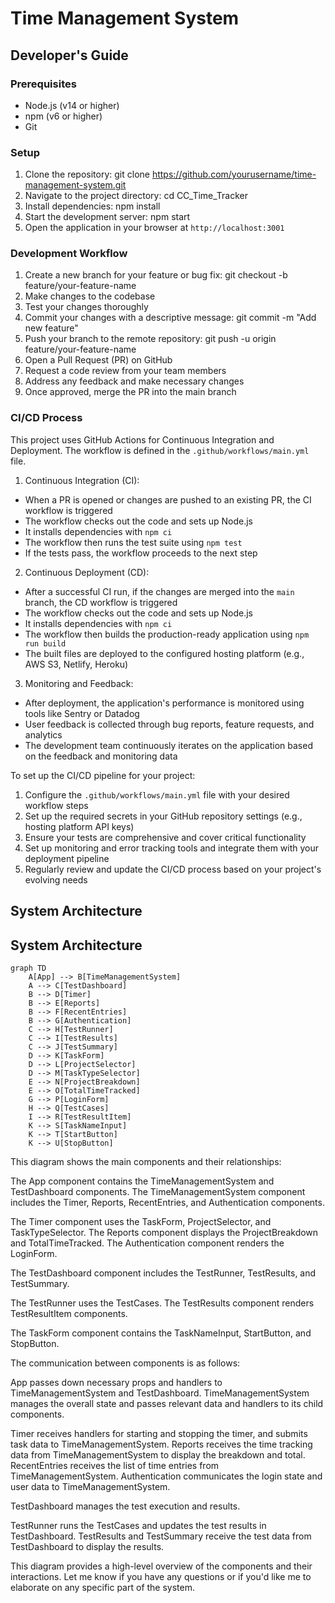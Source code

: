 # Time Management System

## Developer's Guide

### Prerequisites
- Node.js (v14 or higher)
- npm (v6 or higher)
- Git

### Setup
1. Clone the repository:
git clone https://github.com/yourusername/time-management-system.git
2. Navigate to the project directory: cd CC_Time_Tracker
3. Install dependencies: npm install
4. Start the development server: npm start
5. Open the application in your browser at `http://localhost:3001`

### Development Workflow
1. Create a new branch for your feature or bug fix: 
git checkout -b feature/your-feature-name
2. Make changes to the codebase
3. Test your changes thoroughly
4. Commit your changes with a descriptive message:
git commit -m "Add new feature"
5. Push your branch to the remote repository:
git push -u origin feature/your-feature-name
6. Open a Pull Request (PR) on GitHub
7. Request a code review from your team members
8. Address any feedback and make necessary changes
9. Once approved, merge the PR into the main branch

### CI/CD Process
This project uses GitHub Actions for Continuous Integration and Deployment. The workflow is defined in the `.github/workflows/main.yml` file.

1. Continuous Integration (CI):
- When a PR is opened or changes are pushed to an existing PR, the CI workflow is triggered
- The workflow checks out the code and sets up Node.js
- It installs dependencies with `npm ci`
- The workflow then runs the test suite using `npm test`
- If the tests pass, the workflow proceeds to the next step

2. Continuous Deployment (CD):
- After a successful CI run, if the changes are merged into the `main` branch, the CD workflow is triggered
- The workflow checks out the code and sets up Node.js
- It installs dependencies with `npm ci`
- The workflow then builds the production-ready application using `npm run build`
- The built files are deployed to the configured hosting platform (e.g., AWS S3, Netlify, Heroku)

3. Monitoring and Feedback:
- After deployment, the application's performance is monitored using tools like Sentry or Datadog
- User feedback is collected through bug reports, feature requests, and analytics
- The development team continuously iterates on the application based on the feedback and monitoring data

To set up the CI/CD pipeline for your project:
1. Configure the `.github/workflows/main.yml` file with your desired workflow steps
2. Set up the required secrets in your GitHub repository settings (e.g., hosting platform API keys)
3. Ensure your tests are comprehensive and cover critical functionality
4. Set up monitoring and error tracking tools and integrate them with your deployment pipeline
5. Regularly review and update the CI/CD process based on your project's evolving needs


## System Architecture

## System Architecture

```mermaid
graph TD
    A[App] --> B[TimeManagementSystem]
    A --> C[TestDashboard]
    B --> D[Timer]
    B --> E[Reports]
    B --> F[RecentEntries]
    B --> G[Authentication]
    C --> H[TestRunner]
    C --> I[TestResults]
    C --> J[TestSummary]
    D --> K[TaskForm]
    D --> L[ProjectSelector]
    D --> M[TaskTypeSelector]
    E --> N[ProjectBreakdown]
    E --> O[TotalTimeTracked]
    G --> P[LoginForm]
    H --> Q[TestCases]
    I --> R[TestResultItem]
    K --> S[TaskNameInput]
    K --> T[StartButton]
    K --> U[StopButton]
```


This diagram shows the main components and their relationships:

The App component contains the TimeManagementSystem and TestDashboard components.
The TimeManagementSystem component includes the Timer, Reports, RecentEntries, and Authentication components.

The Timer component uses the TaskForm, ProjectSelector, and TaskTypeSelector.
The Reports component displays the ProjectBreakdown and TotalTimeTracked.
The Authentication component renders the LoginForm.


The TestDashboard component includes the TestRunner, TestResults, and TestSummary.

The TestRunner uses the TestCases.
The TestResults component renders TestResultItem components.


The TaskForm component contains the TaskNameInput, StartButton, and StopButton.

The communication between components is as follows:

App passes down necessary props and handlers to TimeManagementSystem and TestDashboard.
TimeManagementSystem manages the overall state and passes relevant data and handlers to its child components.

Timer receives handlers for starting and stopping the timer, and submits task data to TimeManagementSystem.
Reports receives the time tracking data from TimeManagementSystem to display the breakdown and total.
RecentEntries receives the list of time entries from TimeManagementSystem.
Authentication communicates the login state and user data to TimeManagementSystem.


TestDashboard manages the test execution and results.

TestRunner runs the TestCases and updates the test results in TestDashboard.
TestResults and TestSummary receive the test data from TestDashboard to display the results.



This diagram provides a high-level overview of the components and their interactions. Let me know if you have any questions or if you'd like me to elaborate on any specific part of the system.
